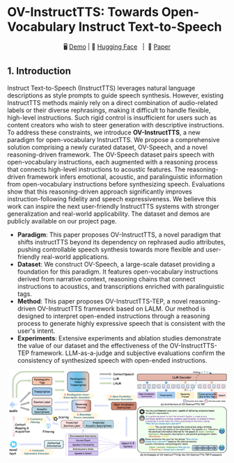 # OV-InstructTTS: Towards Open-Vocabulary Instruct Text-to-Speech

<p align="center">
        &nbsp&nbsp🖥️ <a href="https://y-ren16.github.io/OV-InstructTTS">Demo</a> | 🤗 <a href="https://huggingface.co/datasets/y-ren16/OVSpeech">Hugging Face</a>&nbsp&nbsp |&nbsp&nbsp📑 <a href="https://arxiv.org/pdf/2510.00000">Paper</a>&nbsp&nbsp
<br>

## 1. Introduction

Instruct Text-to-Speech (InstructTTS) leverages natural language descriptions as style prompts to guide speech synthesis. However, existing InstructTTS methods mainly rely on a direct combination of audio-related labels or their diverse rephrasings, making it difficult to handle flexible, high-level instructions. Such rigid control is insufficient for users such as content creators who wish to steer generation with descriptive instructions. To address these constraints, we introduce **OV-InstructTTS**, a new paradigm for open-vocabulary InstructTTS. We propose a comprehensive solution comprising a newly curated dataset, OV-Speech, and a novel reasoning-driven framework. The OV-Speech dataset pairs speech with open-vocabulary instructions, each augmented with a reasoning process that connects high-level instructions to acoustic features. The reasoning-driven framework infers emotional, acoustic, and paralinguistic information from open-vocabulary instructions before synthesizing speech. Evaluations show that this reasoning-driven approach significantly improves instruction-following fidelity and speech expressiveness. We believe this work can inspire the next user-friendly InstructTTS systems with stronger generalization and real-world applicability. The dataset and demos are publicly available on our project page.

- **Paradigm**: This paper proposes OV-InstructTTS, a novel paradigm that shifts instructTTS beyond its dependency on rephrased audio attributes, pushing controllable speech synthesis towards more flexible and user-friendly real-world applications.
- **Dataset**: We construct OV-Speech, a large-scale dataset providing a foundation for this paradigm. It features open-vocabulary instructions derived from narrative context, reasoning chains that connect instructions to acoustics, and transcriptions enriched with paralinguistic tags.
- **Method**: This paper proposes OV-InstructTTS-TEP, a novel reasoning-driven OV-InstructTTS framework based on LALM. Our method is designed to interpret open-ended instructions through a reasoning process to generate highly expressive speech that is consistent with the user's intent.
- **Experiments**: Extensive experiments and ablation studies demonstrate the value of our dataset and the effectiveness of the OV-InstructTTS-TEP framework. LLM-as-a-judge and subjective evaluations confirm the consistency of synthesized speech with open-ended instructions.

<div align="center">
  <img src="assets/images/ov.png" alt="Architecture" width="800" />
</div>
